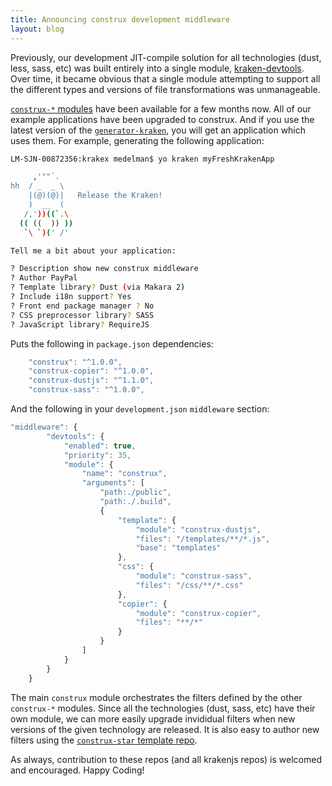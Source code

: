 ```yaml
---
title: Announcing construx development middleware
layout: blog
---
```


Previously, our development JIT-compile solution for all technologies (dust, less, sass, etc) was built entirely into a single module, [kraken-devtools](https://github.com/krakenjs/kraken-devtools). Over time, it became obvious that a single module attempting to support all the different types and versions of file transformations was unmanageable.

[`construx-*` modules](https://www.npmjs.com/search?q=construx) have been available for a few months now. All of our example applications have been upgraded to construx. And if you use the latest version of the [`generator-kraken`](https://www.npmjs.com/package/generator-kraken), you will get an application which uses them. For example, generating the following application:

```bash
LM-SJN-00872356:krakex medelman$ yo kraken myFreshKrakenApp

     ,'""`. 
hh  / _  _ \
    |(@)(@)|   Release the Kraken!
    )  __  (
   /,'))((`.\ 
  (( ((  )) ))
   `\ `)(' /'

Tell me a bit about your application:

? Description show new construx middleware
? Author PayPal
? Template library? Dust (via Makara 2)
? Include i18n support? Yes
? Front end package manager ? No
? CSS preprocessor library? SASS
? JavaScript library? RequireJS
```

Puts the following in `package.json` dependencies:

```js
	"construx": "^1.0.0",
    "construx-copier": "^1.0.0",
    "construx-dustjs": "^1.1.0",
    "construx-sass": "^1.0.0",
```

And the following in your `development.json` `middleware` section:

```js
"middleware": {
        "devtools": {
            "enabled": true,
            "priority": 35,
            "module": {
                "name": "construx",
                "arguments": [
                    "path:./public",
                    "path:./.build",
                    {
                        "template": {
                            "module": "construx-dustjs",
                            "files": "/templates/**/*.js",
                            "base": "templates"
                        },
                        "css": {
                            "module": "construx-sass",
                            "files": "/css/**/*.css"
                        },
                        "copier": {
                            "module": "construx-copier",
                            "files": "**/*"
                        }
                    }
                ]
            }
        }
    }
```

The main `construx` module orchestrates the filters defined by the other `construx-*` modules. Since all the technologies (dust, sass, etc) have their own module, we can more easily upgrade invididual filters when new versions of the given technology are released. It is also easy to author new filters using the [`construx-star` template repo](https://github.com/krakenjs/construx-star).

As always, contribution to these repos (and all krakenjs repos) is welcomed and encouraged. Happy Coding!